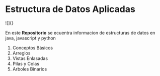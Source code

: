 # Estructura de Datos Aplicadas
![]{}

En este **Repositorio** se ecuentra informacion de estructuras de datos en java, javascript y python

1. Conceptos Básicos
1. Arreglos
1. Vistas Enlasadas
1. Pilas y Colas
1. Arboles Binarios


